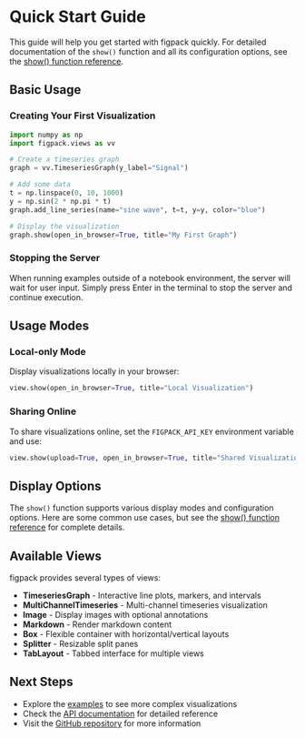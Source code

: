 # Quick Start Guide

This guide will help you get started with figpack quickly. For detailed documentation of the `show()` function and all its configuration options, see the [show() function reference](show_function.md).

## Basic Usage

### Creating Your First Visualization

```python
import numpy as np
import figpack.views as vv

# Create a timeseries graph
graph = vv.TimeseriesGraph(y_label="Signal")

# Add some data
t = np.linspace(0, 10, 1000)
y = np.sin(2 * np.pi * t)
graph.add_line_series(name="sine wave", t=t, y=y, color="blue")

# Display the visualization
graph.show(open_in_browser=True, title="My First Graph")
```

### Stopping the Server

When running examples outside of a notebook environment, the server will wait for user input. Simply press Enter in the terminal to stop the server and continue execution.

## Usage Modes

### Local-only Mode

Display visualizations locally in your browser:

```python
view.show(open_in_browser=True, title="Local Visualization")
```

### Sharing Online

To share visualizations online, set the `FIGPACK_API_KEY` environment variable and use:

```python
view.show(upload=True, open_in_browser=True, title="Shared Visualization")
```

## Display Options

The `show()` function supports various display modes and configuration options. Here are some common use cases, but see the [show() function reference](show_function.md) for complete details.

## Available Views

figpack provides several types of views:

- **TimeseriesGraph** - Interactive line plots, markers, and intervals
- **MultiChannelTimeseries** - Multi-channel timeseries visualization
- **Image** - Display images with optional annotations
- **Markdown** - Render markdown content
- **Box** - Flexible container with horizontal/vertical layouts
- **Splitter** - Resizable split panes
- **TabLayout** - Tabbed interface for multiple views

## Next Steps

- Explore the [examples](examples/index.md) to see more complex visualizations
- Check the [API documentation](api/index.md) for detailed reference
- Visit the [GitHub repository](https://github.com/flatironinstitute/figpack) for more information

